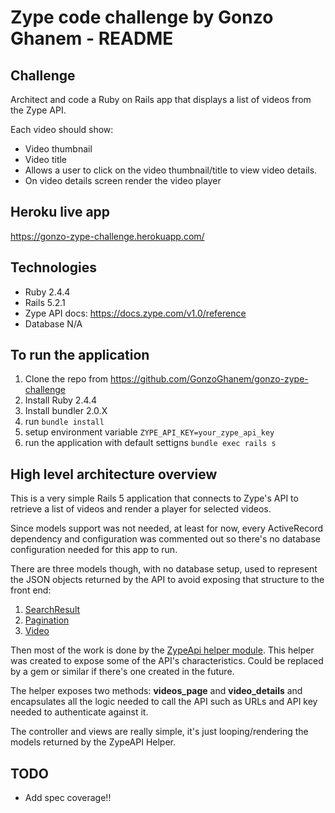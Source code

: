 # Zype code challenge by Gonzo Ghanem - README

## Challenge

Architect and code a Ruby on Rails app that displays a list of videos from the Zype API.

Each video should show:
* Video thumbnail
* Video title
* Allows a user to click on the video thumbnail/title to view video details.
* On video details screen render the video player

## Heroku live app

https://gonzo-zype-challenge.herokuapp.com/

## Technologies

* Ruby 2.4.4
* Rails 5.2.1
* Zype API docs: https://docs.zype.com/v1.0/reference
* Database N/A

## To run the application

1. Clone the repo from https://github.com/GonzoGhanem/gonzo-zype-challenge
2. Install Ruby 2.4.4
3. Install bundler 2.0.X
4. run `bundle install`
5. setup environment variable `ZYPE_API_KEY=your_zype_api_key`
6. run the application with default settigns `bundle exec rails s`

## High level architecture overview

This is a very simple Rails 5 application that connects to Zype's API to retrieve a list of videos and render a player for selected videos.

Since models support was not needed, at least for now, every ActiveRecord dependency and configuration was commented out so there's no database configuration needed for this app to run.

There are three models though, with no database setup, used to represent the JSON objects returned by the API to avoid exposing that structure to the front end:

1. [SearchResult](https://github.com/GonzoGhanem/gonzo-zype-challenge/blob/master/app/models/search_result.rb)
2. [Pagination](https://github.com/GonzoGhanem/gonzo-zype-challenge/blob/master/app/models/pagination.rb)
3. [Video](https://github.com/GonzoGhanem/gonzo-zype-challenge/blob/master/app/models/video.rb)

Then most of the work is done by the [ZypeApi helper module](https://github.com/GonzoGhanem/gonzo-zype-challenge/blob/master/app/helpers/zype_api.rb). This helper was created to expose some of the API's characteristics. Could be replaced by a gem or similar if there's one created in the future.

The helper exposes two methods: **videos_page** and **video_details** and encapsulates all the logic needed to call the API such as URLs and API key needed to authenticate against it.

The controller and views are really simple, it's just looping/rendering the models returned by the ZypeAPI Helper.

## TODO

* Add spec coverage!!

